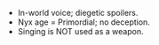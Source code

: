 - In-world voice; diegetic spoilers.
- Nyx age = Primordial; no deception.
- Singing is NOT used as a weapon.

